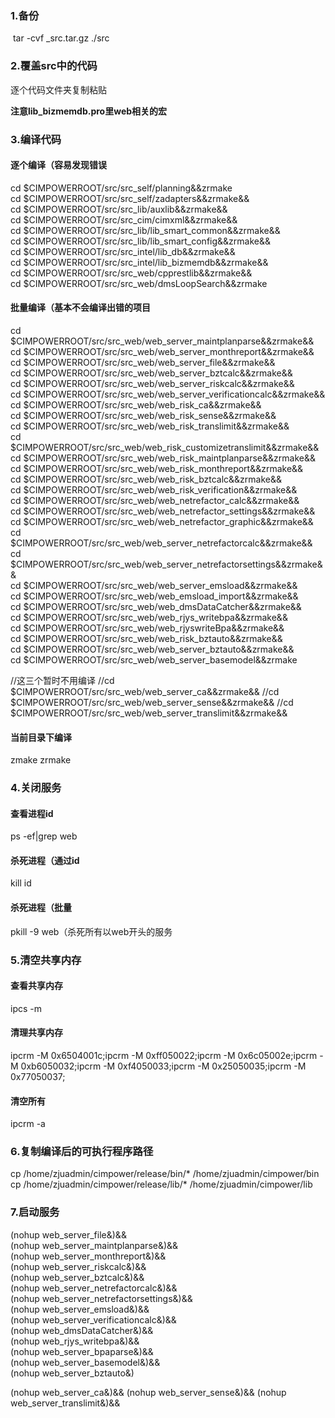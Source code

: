 ### 1.备份

​	tar -cvf _src.tar.gz ./src



### 2.覆盖src中的代码

逐个代码文件夹复制粘贴

**注意lib_bizmemdb.pro里web相关的宏**

### 3.编译代码

#### 逐个编译（容易发现错误

cd $CIMPOWERROOT/src/src_self/planning&&zrmake    
cd $CIMPOWERROOT/src/src_self/zadapters&&zrmake&&     
cd $CIMPOWERROOT/src/src_lib/auxlib&&zrmake&&    
cd $CIMPOWERROOT/src/src_cim/cimxml&&zrmake&&    
cd $CIMPOWERROOT/src/src_lib/lib_smart_common&&zrmake&&    
cd $CIMPOWERROOT/src/src_lib/lib_smart_config&&zrmake&&    
cd $CIMPOWERROOT/src/src_intel/lib_db&&zrmake&&   
cd $CIMPOWERROOT/src/src_intel/lib_bizmemdb&&zrmake&&   
cd $CIMPOWERROOT/src/src_web/cpprestlib&&zrmake&&    
cd $CIMPOWERROOT/src/src_web/dmsLoopSearch&&zrmake    

#### 批量编译（基本不会编译出错的项目

cd $CIMPOWERROOT/src/src_web/web_server_maintplanparse&&zrmake&&   
cd $CIMPOWERROOT/src/src_web/web_server_monthreport&&zrmake&&   
cd $CIMPOWERROOT/src/src_web/web_server_file&&zrmake&&    
cd $CIMPOWERROOT/src/src_web/web_server_bztcalc&&zrmake&&   
cd $CIMPOWERROOT/src/src_web/web_server_riskcalc&&zrmake&&   
cd $CIMPOWERROOT/src/src_web/web_server_verificationcalc&&zrmake&&    
cd $CIMPOWERROOT/src/src_web/web_risk_ca&&zrmake&&   
cd $CIMPOWERROOT/src/src_web/web_risk_sense&&zrmake&&   
cd $CIMPOWERROOT/src/src_web/web_risk_translimit&&zrmake&&    
cd $CIMPOWERROOT/src/src_web/web_risk_customizetranslimit&&zrmake&&   
cd $CIMPOWERROOT/src/src_web/web_risk_maintplanparse&&zrmake&&   
cd $CIMPOWERROOT/src/src_web/web_risk_monthreport&&zrmake&&   
cd $CIMPOWERROOT/src/src_web/web_risk_bztcalc&&zrmake&&   
cd $CIMPOWERROOT/src/src_web/web_risk_verification&&zrmake&&   
cd $CIMPOWERROOT/src/src_web/web_netrefactor_calc&&zrmake&&   
cd $CIMPOWERROOT/src/src_web/web_netrefactor_settings&&zrmake&&    
cd $CIMPOWERROOT/src/src_web/web_netrefactor_graphic&&zrmake&&   
cd $CIMPOWERROOT/src/src_web/web_server_netrefactorcalc&&zrmake&&   
cd $CIMPOWERROOT/src/src_web/web_server_netrefactorsettings&&zrmake&&   
cd $CIMPOWERROOT/src/src_web/web_server_emsload&&zrmake&&       
cd $CIMPOWERROOT/src/src_web/web_emsload_import&&zrmake&&      
cd $CIMPOWERROOT/src/src_web/web_dmsDataCatcher&&zrmake&&   
cd $CIMPOWERROOT/src/src_web/web_rjys_writebpa&&zrmake&&    
cd $CIMPOWERROOT/src/src_web/web_rjyswriteBpa&&zrmake&&    
cd $CIMPOWERROOT/src/src_web/web_risk_bztauto&&zrmake&&     
cd $CIMPOWERROOT/src/src_web/web_server_bztauto&&zrmake&&      
cd $CIMPOWERROOT/src/src_web/web_server_basemodel&&zrmake   




//这三个暂时不用编译
//cd $CIMPOWERROOT/src/src_web/web_server_ca&&zrmake&&
//cd $CIMPOWERROOT/src/src_web/web_server_sense&&zrmake&&
//cd $CIMPOWERROOT/src/src_web/web_server_translimit&&zrmake&&

#### 当前目录下编译

zmake zrmake



### 4.关闭服务

#### 查看进程id

ps -ef|grep web

#### 杀死进程（通过id

kill id

#### 杀死进程（批量

pkill -9 web（杀死所有以web开头的服务



### 5.清空共享内存

#### 查看共享内存

ipcs -m

#### 清理共享内存

ipcrm -M 0x6504001c;ipcrm -M 0xff050022;ipcrm -M 0x6c05002e;ipcrm -M 0xb6050032;ipcrm -M 0xf4050033;ipcrm -M 0x25050035;ipcrm -M 0x77050037;

#### 清空所有

ipcrm -a



### 6.复制编译后的可执行程序路径

cp  /home/zjuadmin/cimpower/release/bin/*  /home/zjuadmin/cimpower/bin      
cp  /home/zjuadmin/cimpower/release/lib/*   /home/zjuadmin/cimpower/lib   



### 7.启动服务

(nohup web_server_file&)&&   
(nohup web_server_maintplanparse&)&&   
(nohup web_server_monthreport&)&&   
(nohup web_server_riskcalc&)&&   
(nohup web_server_bztcalc&)&&   
(nohup web_server_netrefactorcalc&)&&   
(nohup web_server_netrefactorsettings&)&&   
(nohup web_server_emsload&)&&   
(nohup web_server_verificationcalc&)&&   
(nohup web_dmsDataCatcher&)&&   
(nohup web_rjys_writebpa&)&&   
(nohup web_server_bpaparse&)&&    
(nohup web_server_basemodel&)&&      
(nohup web_server_bztauto&)  



(nohup web_server_ca&)&&
(nohup web_server_sense&)&&
(nohup web_server_translimit&)&&
